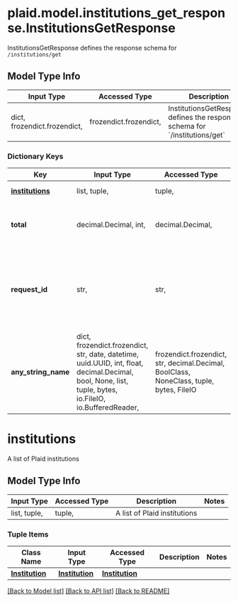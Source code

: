 # plaid.model.institutions_get_response.InstitutionsGetResponse

InstitutionsGetResponse defines the response schema for `/institutions/get`

## Model Type Info
Input Type | Accessed Type | Description | Notes
------------ | ------------- | ------------- | -------------
dict, frozendict.frozendict,  | frozendict.frozendict,  | InstitutionsGetResponse defines the response schema for &#x60;/institutions/get&#x60; | 

### Dictionary Keys
Key | Input Type | Accessed Type | Description | Notes
------------ | ------------- | ------------- | ------------- | -------------
**[institutions](#institutions)** | list, tuple,  | tuple,  | A list of Plaid institutions | 
**total** | decimal.Decimal, int,  | decimal.Decimal,  | The total number of institutions available via this endpoint | 
**request_id** | str,  | str,  | A unique identifier for the request, which can be used for troubleshooting. This identifier, like all Plaid identifiers, is case sensitive. | 
**any_string_name** | dict, frozendict.frozendict, str, date, datetime, uuid.UUID, int, float, decimal.Decimal, bool, None, list, tuple, bytes, io.FileIO, io.BufferedReader,  | frozendict.frozendict, str, decimal.Decimal, BoolClass, NoneClass, tuple, bytes, FileIO | any string name can be used but the value must be the correct type | [optional]

# institutions

A list of Plaid institutions

## Model Type Info
Input Type | Accessed Type | Description | Notes
------------ | ------------- | ------------- | -------------
list, tuple,  | tuple,  | A list of Plaid institutions | 

### Tuple Items
Class Name | Input Type | Accessed Type | Description | Notes
------------- | ------------- | ------------- | ------------- | -------------
[**Institution**](Institution.md) | [**Institution**](Institution.md) | [**Institution**](Institution.md) |  | 

[[Back to Model list]](../../README.md#documentation-for-models) [[Back to API list]](../../README.md#documentation-for-api-endpoints) [[Back to README]](../../README.md)

